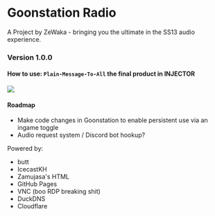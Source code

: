 # Goonstation Radio
A Project by ZeWaka - bringing you the ultimate in the SS13 audio experience.

### Version 1.0.0

#### How to use: `Plain-Message-To-All` the final product in INJECTOR

![](https://cdn.discordapp.com/attachments/298827721604071425/720861250304868403/goonradio.png)

#### Roadmap
* Make code changes in Goonstation to enable persistent use via an ingame toggle
* Audio request system / Discord bot hookup?

Powered by:
* butt
* IcecastKH
* Zamujasa's HTML
* GitHub Pages
* VNC (boo RDP breaking shit)
* DuckDNS
* Cloudflare
